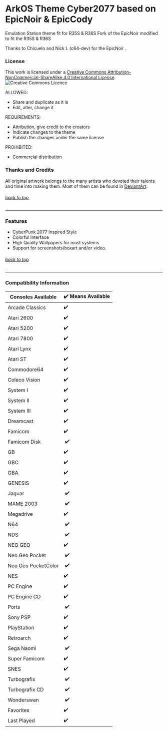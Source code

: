 # ArkOS Theme Cyber2077 based on EpicNoir & EpicCody
Emulation Station theme fit for R35S & R36S
Fork of the EpicNoir modified to fit the R35S & R36S

Thanks to Chicuelo and Nick L (c64-dev) for the EpicNoir .

### License

This work is licensed under a [Creative Commons Attribution-NonCommercial-ShareAlike 4.0 International License](http://creativecommons.org/licenses/by-nc-sa/4.0/). \
![Creative Commons Licence](https://i.creativecommons.org/l/by-nc-sa/4.0/88x31.png "Creative Commons Licence")

ALLOWED:
- Share and duplicate as it is
- Edit, alter, change it

REQUIREMENTS:
- Attribution, give credit to the creators
- Indicate changes to the theme
- Publish the changes under the same license

PROHIBITED:
- Commercial distribution
### Thanks and Credits

All original artwork belongs to the many artists who devoted their talents and time into making them. 
Most of them can be found in [DeviantArt](http://www.deviantart.com/).

###### [back to top](https://github.com/AeolusUX/ArkOS-theme-Cyber2077)

---

### Features

* CyberPunk 2077 Inspired Style
* Colorful Interface
* High Quality Wallpapers for most systems
* Support for screenshots/boxart and/or video.

###### [back to top](https://github.com/AeolusUX/ArkOS-theme-Cyber2077)


---
### Compatibility Information

<html xmlns:o="urn:schemas-microsoft-com:office:office"
xmlns:x="urn:schemas-microsoft-com:office:excel"
xmlns="http://www.w3.org/TR/REC-html40">

<head>

<meta name=ProgId content=Excel.Sheet>
<meta name=Generator content="Microsoft Excel 15">
<link id=Main-File rel=Main-File
href="file:///C:/Users/ADMINI~1/AppData/Local/Temp/msohtmlclip1/01/clip.htm">
<link rel=File-List
href="file:///C:/Users/ADMINI~1/AppData/Local/Temp/msohtmlclip1/01/clip_filelist.xml">

</head>

<body link="#0563C1" vlink="#954F72">


Consoles Available | ✔️ Means Available
-- | --
Arcade Classics | ✔️
Atari 2600 | ✔️
Atari 5200 | ✔️
Atari 7800 | ✔️
Atari Lynx | ✔️
Atari ST | ✔️
Commodore64 | ✔️
Coleco Vision | ✔️
System I | ✔️
System II | ✔️
System III | ✔️
Dreamcast | ✔️
Famicom | ✔️
Famicom Disk |  ✔️
GB | ✔️
GBC | ✔️
GBA | ✔️
GENESIS | ✔️
Jaguar |  ✔️
MAME 2003 |  ✔️
Megadrive | ✔️
N64 |  ✔️
NDS |  ✔️
NEO GEO | ✔️
Neo Geo Pocket |  ✔️
Neo Geo PocketColor |  ✔️
NES | ✔️
PC Engine | ✔️
PC Engine CD | ✔️
Ports |  ✔️
Sony PSP | ✔️
PlayStation | ✔️
Retroarch | ✔️
Sega Naomi |  ✔️
Super Famicom | ✔️
SNES | ✔️
Turbografix |  ✔️
Turbografix CD |  ✔️
Wonderswan |  ✔️
Favorites | ✔️
Last Played | ✔️



</body>

</html>

